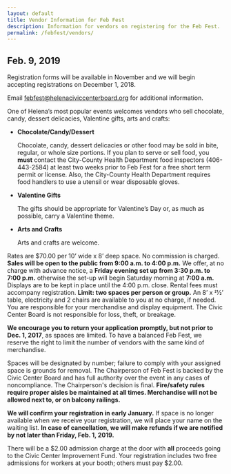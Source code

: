```yaml
---
layout: default
title: Vendor Information for Feb Fest
description: Information for vendors on registering for the Feb Fest.
permalink: /febfest/vendors/
---
```


## Feb. 9, 2019

<!-- uncomment following while waiting for registration period -->
Registration forms will be available in November and we will begin accepting registrations on December 1, 2018.

<!-- uncomment following when form is available -->
<!-- [Registration forms](/febfest/2018FebFestVendorBoothRegistration.pdf) will be accepted beginning December 1, 2017. -->

<!-- uncomment following when the show is full -->
<!-- ### Sep. 1, 2017 Update

**Feb Fest is now full.** Vendor registrations received after the last open spot was assigned, will be notified and added to our waiting list. Payments for waiting list vendors will only be processed if space becomes available.
-->

Email <febfest@helenaciviccenterboard.org> for additional information.

One of Helena’s most popular events welcomes vendors who sell chocolate, candy, dessert delicacies, Valentine gifts, arts and crafts:

- **Chocolate/Candy/Dessert**

  Chocolate, candy, dessert delicacies or other food may be sold in bite, regular, or whole size portions. If you plan to serve or sell food, you **must** contact the City-County Health Department food inspectors (406-443-2584) at least two weeks prior to Feb Fest for a free short term permit or license. Also, the City-County Health Department requires food handlers to use a utensil or wear disposable gloves.

- **Valentine Gifts**

  The gifts should be appropriate for Valentine’s Day or, as much as possible, carry a Valentine theme.

- **Arts and Crafts**

  Arts and crafts are welcome.

Rates are $70.00 per 10’ wide x 8’ deep space. No commission is charged. **Sales will be open to the public from 9:00 a.m. to 4:00 p.m.** We offer, at no charge with advance notice, a **Friday evening set up from 3:30 p.m. to 7:00 p.m.** otherwise the set-up will begin Saturday morning at **7:00 a.m.** Displays are to be kept in place until the 4:00 p.m. close. Rental fees must accompany registration. **Limit: two spaces per person or group.** An 8’ x 21⁄2’ table, electricity and 2 chairs are available to you at no charge, if needed. You are responsible for your merchandise and display equipment. The Civic Center Board is not responsible for loss, theft, or breakage.

**We encourage you to return your application promptly, but not prior to Dec. 1, 2017**, as spaces are limited. To have a balanced Feb Fest, we reserve the right to limit the number of vendors with the same kind of merchandise.

Spaces will be designated by number; failure to comply with your assigned space is grounds for removal. The Chairperson of Feb Fest is backed by the Civic Center Board and has full authority over the event in any cases of noncompliance. The Chairperson's decision is final. **Fire/safety rules require proper aisles be maintained at all times. Merchandise will not be allowed next to, or on balcony railings.**

**We will confirm your registration in early January.** If space is no longer available when we receive your registration, we will place your name on the waiting list. **In case of cancellation, we will make refunds if we are notified by not later than Friday, Feb. 1, 2019.**

There will be a $2.00 admission charge at the door with **all** proceeds going to the Civic Center Improvement Fund. Your registration includes two free admissions for workers at your booth; others must pay $2.00.
